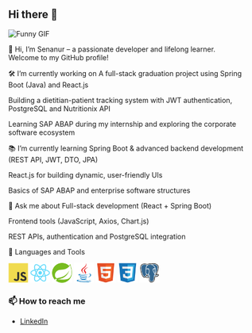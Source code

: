 ## Hi there 👋

![Funny GIF](https://i.pinimg.com/originals/16/69/e5/1669e57761ccc67fa5e31a09a54764d0.gif)


👋 Hi, I’m Senanur – a passionate developer and lifelong learner.  
Welcome to my GitHub profile!

🛠️ I’m currently working on
A full-stack graduation project using Spring Boot (Java) and React.js

Building a dietitian-patient tracking system with JWT authentication, PostgreSQL and Nutritionix API

Learning SAP ABAP during my internship and exploring the corporate software ecosystem

📚 I’m currently learning
Spring Boot & advanced backend development (REST API, JWT, DTO, JPA)

React.js for building dynamic, user-friendly UIs

Basics of SAP ABAP and enterprise software structures

💬 Ask me about
Full-stack development (React + Spring Boot)

Frontend tools (JavaScript, Axios, Chart.js)

REST APIs, authentication and PostgreSQL integration

🧰 Languages and Tools
<p float="left"> <img src="https://raw.githubusercontent.com/devicons/devicon/master/icons/javascript/javascript-original.svg" width="40"/> <img src="https://raw.githubusercontent.com/devicons/devicon/master/icons/react/react-original.svg" width="40"/> <img src="https://raw.githubusercontent.com/devicons/devicon/master/icons/spring/spring-original.svg" width="40"/> <img src="https://raw.githubusercontent.com/devicons/devicon/master/icons/java/java-original.svg" width="40"/> <img src="https://raw.githubusercontent.com/devicons/devicon/master/icons/html5/html5-original.svg" width="40"/> <img src="https://raw.githubusercontent.com/devicons/devicon/master/icons/css3/css3-original.svg" width="40"/> <img src="https://raw.githubusercontent.com/devicons/devicon/master/icons/postgresql/postgresql-original.svg" width="40"/> </p>


### 📫 How to reach me
- [LinkedIn](https://www.linkedin.com/in/senanur-%C3%B6zt%C3%BCrk-909ab7219/)
  

